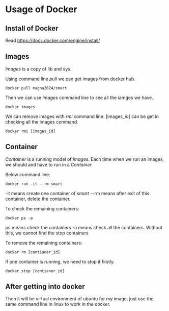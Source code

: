 # Usage of Docker

## Install of Docker
Read https://docs.docker.com/engine/install/

## Images
*Images* is a copy of lib and sys.

Using command line *pull* we can get images from docker hub.

    docker pull magna2024/smart

Then we can use *images* command line to see all the iamges we have.

    docker images

We can remove images with *rmi* command line. [images_id] can be get in checking all the images command.
    
    docker rmi [images_id]

## Container
*Container* is a running model of *Images*. Each time when we run an images, we should and have to run in a *Container*

Below command line:

    docker run -it --rm smart

-it means create one container of *smart*
--rm means after exit of this container, delete the container.

To check the remaining containers:

    docker ps -a

ps means check the containers
-a means check all the containers. Without this, we cannot find the stop containers

To remove the remaining containers:

    docker rm [contianer_id]

If one container is running, we need to stop it firstly.

    docker stop [contianer_id]

## After getting into docker
Then it will be virtual environment of ubuntu for my image, just use the same command line in linux to work in the docker.

